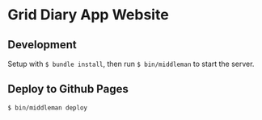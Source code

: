 # Grid Diary App Website

## Development

Setup with `$ bundle install`, then run `$ bin/middleman` to start the
server.

## Deploy to Github Pages

`$ bin/middleman deploy`
